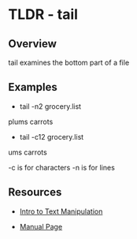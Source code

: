 TLDR - tail
==========

Overview
--------

tail examines the bottom part of a file

Examples
--------

- tail -n2 grocery.list

plums
carrots

- tail -c12 grocery.list

ums
carrots

-c is for characters
-n is for lines

Resources
---------

- [Intro to Text Manipulation](http://www.ibm.com/developerworks/aix/library/au-unixtext/)

[git]: https://www.ibm.com

- [Manual Page](http://man7.org/linux/man-pages/man1/tail.1.html)

[git]: http://man7.org
